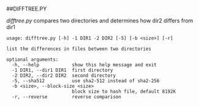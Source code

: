 
##DIFFTREE.PY

*difftree.py* compares two directories and determines how dir2 differs from dir1
```
usage: difftree.py [-h] -1 DIR1 -2 DIR2 [-5] [-b <size>] [-r]

list the differences in files between two directories

optional arguments:
  -h, --help            show this help message and exit
  -1 DIR1, --dir1 DIR1  first directory
  -2 DIR2, --dir2 DIR2  second directory
  -5, --sha512          use sha2-512 instead of sha2-256
  -b <size>, --block-size <size>
                        block size to hash file, default 8192K
  -r, --reverse         reverse comparison
